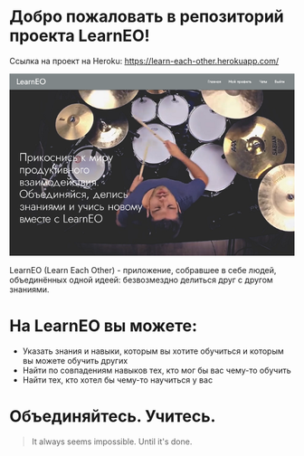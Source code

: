 # Добро пожаловать в репозиторий проекта LearnEO!

Ссылка на проект на Heroku:
https://learn-each-other.herokuapp.com/


![](main.png)

LearnEO (Learn Each Other) - приложение, собравшее в себе людей, объединённых одной идеей: безвозмездно делиться друг с другом знаниями.

# На LearnEO вы можете:

  - Указать знания и навыки, которым вы хотите обучиться и которым вы можете обучить других
  - Найти по совпадениям навыков тех, кто мог бы вас чему-то обучить
  - Найти тех, кто хотел бы чему-то научиться у вас

# Объединяйтесь. Учитесь.

> It always seems impossible.
> Until it's done.
